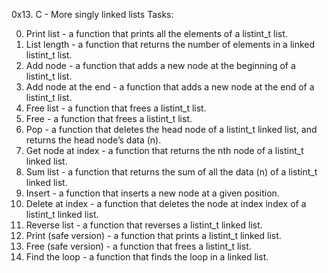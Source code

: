 0x13. C - More singly linked lists Tasks:

0. Print list - a function that prints all the elements of a listint_t list.
1. List length - a function that returns the number of elements in a linked listint_t list.
2. Add node - a function that adds a new node at the beginning of a listint_t list.
3. Add node at the end - a function that adds a new node at the end of a listint_t list.
4. Free list - a function that frees a listint_t list.
5. Free - a function that frees a listint_t list.
6. Pop - a function that deletes the head node of a listint_t linked list, and returns the head node’s data (n).
7. Get node at index - a function that returns the nth node of a listint_t linked list.
8. Sum list - a function that returns the sum of all the data (n) of a listint_t linked list.
9. Insert - a function that inserts a new node at a given position.
10. Delete at index - a function that deletes the node at index index of a listint_t linked list.
11. Reverse list - a function that reverses a listint_t linked list.
12. Print (safe version) - a function that prints a listint_t linked list.
13. Free (safe version) - a function that frees a listint_t list.
14. Find the loop - a function that finds the loop in a linked list.

